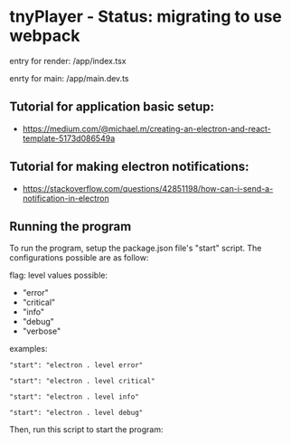 # tnyPlayer - Status: migrating to use webpack

entry for render:
/app/index.tsx

enrty for main:
/app/main.dev.ts

## Tutorial for application basic setup:

- https://medium.com/@michael.m/creating-an-electron-and-react-template-5173d086549a

## Tutorial for making electron notifications:

- https://stackoverflow.com/questions/42851198/how-can-i-send-a-notification-in-electron

## Running the program

To run the program, setup the package.json file's "start" script. The configurations possible are as follow:

flag: level
values possible:

- "error"
- "critical"
- "info"
- "debug"
- "verbose"

examples:

```
"start": "electron . level error"

"start": "electron . level critical"

"start": "electron . level info"

"start": "electron . level debug"
```

Then, run this script to start the program:
